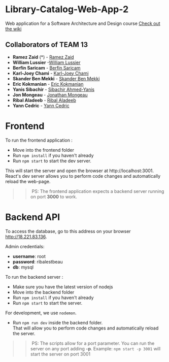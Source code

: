 # Library-Catalog-Web-App-2
Web application for a Software Architecture and Design course
[Check out the wiki](https://github.com/ramzouza/Library-Catalog/wiki)

## Collaborators of TEAM 13

* **Ramez Zaid** (*) - [Ramez Zaid](https://github.com/ramzouza) 
* **William Lussier**  -[William Lussier](https://github.com/lussier115) 
* **Berfin Saricam** - [Berfin Saricam](https://github.com/GitBsrc) 
* **Karl-Joey Chami** - [Karl-Joey Chami](https://github.com/karlchami)
* **Skander Ben Mekki** - [Skander Ben Mekki](https://github.com/skanderbm123)
* **Eric Kokmanian** - [Eric Kokmanian](https://github.com/EricKokmanian)
* **Yanis Sibachir** - [Sibachir Ahmed-Yanis](https://github.com/yanis333)
* **Jon Mongeau** - [Jonathan Mongeau](https://github.com/jonthemango)
* **Ribal Aladeeb**  - [Ribal Aladeeb](https://github.com/ribal-aladeeb)
* **Yann Cedric** - [Yann Cedric](https://github.com/YannCedric)

# Frontend

To run the frontend application : 

* Move into the frontend folder
* Run `npm install` if you haven't already
* Run `npm start` to start the dev server. 

This will start the server and open the browser at http://localhost:3001.  
React's dev server allows you to perform code changes and automatically reload the web-page. 

>> PS: The frontend application expects a backend server running on port **3000** to work.

# Backend API 

To access the database, go to this address on your browser http://18.221.83.136.

Admin credentials: 
* **username**: root
* **password**: ribalestbeau
* **db**: mysql

To run the backend server : 

* Make sure you have the latest version of nodejs
* Move into the backend folder
* Run `npm install` if you haven't already
* Run `npm start` to start the server. 

For development, we use `nodemon`.
* Run `npm run dev` inside the backend folder.  
That will allow you to perform code changes and automatically reload the server. 

>> PS: The scripts allow for a port parameter. You can run the server on any port adding **-p**. Example: `npm start -p 3001` will start the server on port 3001


